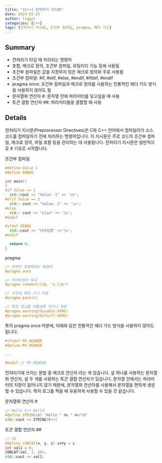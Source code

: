 ```yaml
---
title: "[C++] 전처리기 지시문"
date: 2024-03-25
author: Tigger
categories: [C++]
tags: [전처리기 지시문, 조건부 컴파일, pragma, 헤더 가드]
---
```


## Summary
+ 전처리기 타임 때 처리되는 명령어
+ 포함, 매크로 정의, 조건부 컴파일, 유틸리티 기능 등에 사용됨
+ 조건부 컴파일은 값을 지정하지 않은 매크로 정의와 주로 사용됨
+ 조건부 컴파일: #if, #elif, #else, #endif, #ifdef, #endif
+ pragma once: 조건부 컴파일과 매크로 정의를 사용하는 전통적인 헤더 가드 방식을 사용하지 않아도 됨
+ 문자열화 연산자 #: 문자열 안에 파라미터를 넣고싶을 때 사용
+ 토큰 결합 연산자 ##: 파라미터들을 결합할 때 사용

## Details
전처리기 지시문(Preprocessor Directives)은 C와 C++ 언어에서 컴파일러가 소스 코드를 컴파일하기 전에 처리하는 명령어입니다. 
이 지시문은 주로 코드의 조건부 컴파일, 매크로 정의, 파일 포함 등을 관리하는 데 사용됩니다. 
전처리기 지시문은 일반적으로 # 기호로 시작합니다.

조건부 컴파일
```cpp
#define Value 1
#define DEBUG

int main()
{
#if Value == 1
  std::cout << "Value: 1" << '\n';
#elif Value == 2
  std:: cout << "Value: 2" << '\n';
#else
  std:: cout << "else" << '\n';
#endif

#ifdef DEBUG
  std::cout << "디버깅중" <<'\n';
#endif

  return 0;
}
```

pragma
```cpp
// 한번만 포함하라는 명령어
#pragma once

// 라이브러리 링크
#pragma comment(lib, "a.lib")

// 구조체 패딩 크기 지정
#pragma pack(n)

// 특정 경고를 비활성화 하거나 복원
#pragma warning(disable:4996)
#pragma warning(default:4996)
```

특히 pragma once 덕분에, 아래와 같은 전통적인 헤더 가드 방식을 사용하지 않아도 됩니다.
```cpp
#ifndef MY_HEADER
#define MY_HEADER

...

#endif // MY_HEADER

```

전처리기에 쓰이는 문법 중 매크로 연산자 라는 게 있습니다.
샾 하나를 사용하는 문자열화 연산자, 샾 두 개를 사용하는 토큰 결합 연산자가 있습니다.
문자열 안에서는 파라미터의 치환이 일어나지 않기 때문에, 문자열화 연산자를 사용해서 문자열을 편하게 생성할 수 있습니다.
특히 로그를 찍을 때 유용하게 사용할 수 있을 것 같습니다.

문자열화 연산자 #
```cpp
// Hello C++ World
#define STRING(s) "Hello " #s " World"
std::cout << STRING(C++)
```

토큰 결합 연산자 ##
```cpp
// 10
#define CONCAT(x, y, z) x##y = z
int val1 = 0;
CONCAT(val, 1, 10);
std::cout << val1;
```
		